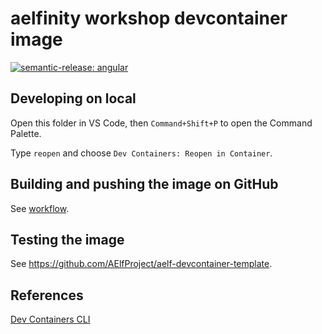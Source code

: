 # aelfinity workshop devcontainer image

[![semantic-release: angular](https://img.shields.io/badge/semantic--release-angular-e10079?logo=semantic-release)](https://github.com/semantic-release/semantic-release)

## Developing on local

Open this folder in VS Code, then `Command+Shift+P` to open the Command Palette.

Type `reopen` and choose `Dev Containers: Reopen in Container`.

## Building and pushing the image on GitHub

See [workflow](.github/workflows/main.yml).

## Testing the image

See https://github.com/AElfProject/aelf-devcontainer-template.

## References

[Dev Containers CLI](https://github.com/devcontainers/cli)
